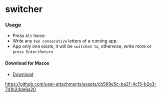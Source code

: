# switcher

### Usage
- Press `Alt` twice.
- Write any `two consecutive` letters of a running app.
- App only one exists, it will be `switched to`, otherwise, write more or `press Enter/Return`

#### Download for Macos
- [Download](https://github.com/EsmaeelNabil/switcher/releases/download/v0.0.1/switcher.dmg)


https://github.com/user-attachments/assets/cb569e5c-ba21-4c15-b2e3-741b2dde6a20

